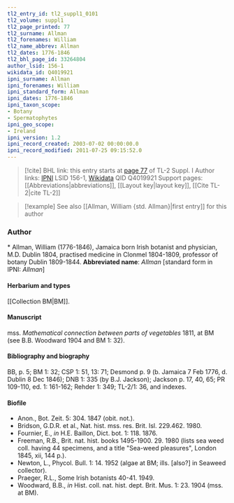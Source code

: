 ```yaml
---
tl2_entry_id: tl2_suppl1_0101
tl2_volume: suppl1
tl2_page_printed: 77
tl2_surname: Allman
tl2_forenames: William
tl2_name_abbrev: Allman
tl2_dates: 1776-1846
tl2_bhl_page_id: 33264804
author_lsid: 156-1
wikidata_id: Q4019921
ipni_surname: Allman
ipni_forenames: William
ipni_standard_form: Allman
ipni_dates: 1776-1846
ipni_taxon_scope: 
- Botany
- Spermatophytes
ipni_geo_scope: 
- Ireland
ipni_version: 1.2
ipni_record_created: 2003-07-02 00:00:00.0
ipni_record_modified: 2011-07-25 09:15:52.0
---
```


> [!cite] BHL link: this entry starts at [page 77](https://www.biodiversitylibrary.org/page/33264804) of TL-2 Suppl. I
> Author links: [IPNI](https://www.ipni.org/a/156-1) LSID 156-1, [Wikidata](https://www.wikidata.org/wiki/Q4019921) QID Q4019921
> Support pages: [[Abbreviations|abbreviations]], [[Layout key|layout key]], [[Cite TL-2|cite TL-2]]

> [!example] See also [[Allman, William {std. Allman}|first entry]] for this author

### Author

\* Allman, William (1776-1846), Jamaica born Irish botanist and physician, M.D. Dublin 1804, practised medicine in Clonmel 1804-1809, professor of botany Dublin 1809-1844. 
**Abbreviated name**: *Allman* \[standard form in IPNI: *Allman*\]

#### Herbarium and types

[[Collection BM|BM]].

#### Manuscript

mss. *Mathematical connection between parts of vegetables* 1811, at BM (see B.B. Woodward 1904 and BM 1: 32).

#### Bibliography and biography

BB, p. 5; BM 1: 32; CSP 1: 51, 13: 71; Desmond p. 9 (b. Jamaica 7 Feb 1776, d. Dublin 8 Dec 1846); DNB 1: 335 (by B.J. Jackson); Jackson p. 17, 40, 65; PR 109-110, ed. 1: 161-162; Rehder 1: 349; TL-2/1: 36, and indexes.

#### Biofile

- Anon., Bot. Zeit. 5: 304. 1847 (obit. not.).
- Bridson, G.D.R. et al., Nat. hist. mss. res. Brit. Isl. 229.462. 1980.
- Fournier, E., *in* H.E. Baillon, Dict. bot. 1: 118. 1876.
- Freeman, R.B., Brit. nat. hist. books 1495-1900. 29. 1980 (lists sea weed coll. having 44 specimens, and a title "Sea-weed pleasures", London 1845, xii, 144 p.).
- Newton, L., Phycol. Bull. 1: 14. 1952 (algae at BM; ills. \[also?\] in Seaweed collector).
- Praeger, R.L., Some Irish botanists 40-41. 1949.
- Woodward, B.B., *in* Hist. coll. nat. hist. dept. Brit. Mus. 1: 23. 1904 (mss. at BM).

